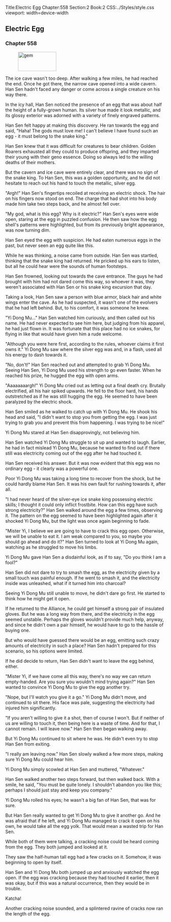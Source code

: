 Title:Electric Egg 
Chapter:558 
Section:2 
Book:2 
CSS:../Styles/style.css 
viewport: width=device-width
  
## Electric Egg
### Chapter 558 
<figure>
	<img src="../Images/gem.gif" alt="gem" id="gem" width="120" height="60" />
</figure>
  

  
  The ice cave wasn't too deep. After walking a few miles, he had reached the end. Once he got there, the narrow cave opened into a wide cavern. Han Sen hadn't faced any danger or come across a single creature on his way there.

In the icy hall, Han Sen noticed the presence of an egg that was about half the height of a fully-grown human. Its silver hue made it look metallic, and its glossy exterior was adorned with a variety of finely engraved patterns.

Han Sen felt happy at making this discovery. He ran towards the egg and said, "Haha! The gods must love me! I can't believe I have found such an egg - it must belong to the snake king."

Han Sen knew that it was difficult for creatures to bear children. Golden Roarers exhausted all they could to produce offspring, and they imparted their young with their geno essence. Doing so always led to the willing deaths of their mothers.

But the cavern and ice cave were entirely clear, and there was no sign of the snake king. To Han Sen, this was a golden opportunity, and he did not hesitate to reach out his hand to touch the metallic, silver egg.

"Argh!" Han Sen's fingertips recoiled at receiving an electric shock. The hair on his fingers now stood on end. The charge that had shot into his body made him take two steps back, and he almost fell over.

"My god, what is this egg? Why is it electric?" Han Sen's eyes were wide open, staring at the egg in puzzled confusion. He then saw how the egg shell's patterns were highlighted, but from its previously bright appearance, was now turning dim.

Han Sen eyed the egg with suspicion. He had eaten numerous eggs in the past, but never seen an egg quite like this.

While he was thinking, a noise came from outside. Han Sen was startled, thinking that the snake king had returned. He pricked up his ears to listen, but all he could hear were the sounds of human footsteps.

Han Sen frowned, looking out towards the cave entrance. The guys he had brought with him had not dared come this way, so whoever it was, they weren't associated with Han Sen or his snake king excursion that day.

Taking a look, Han Sen saw a person with blue armor, black hair and white wings enter the cave. As he had suspected, it wasn't one of the evolvers that he had left behind. But, to his comfort, it was someone he knew.

"Yi Dong Mu..." Han Sen watched him curiously, and then called out his name. He had never expected to see him here, but judging from his apparel, he had just flown in. It was fortunate that this place had no ice snakes, for flying in like that would have given him a rude welcome.

"Although you were here first, according to the rules, whoever claims it first owns it." Yi Dong Mu saw where the silver egg was and, in a flash, used all his energy to dash towards it.

"No, don't!" Han Sen reached out and attempted to grab Yi Dong Mu. Seeing Han Sen, Yi Dong Mu used his strength to go even faster. When he reached his prize, he hugged the egg with open arms.

"Aaaaaaaargh!" Yi Dong Mu cried out as letting out a final death cry. Brutally electrified, all his hair spiked upwards. He fell to the floor hard, his hands outstretched as if he was still hugging the egg. He seemed to have been paralyzed by the electric shock.

Han Sen smiled as he walked to catch up with Yi Dong Mu. He shook his head and said, "I didn't want to stop you from getting the egg. I was just trying to grab you and prevent this from happening. I was trying to be nice!"

Yi Dong Mu stared at Han Sen disapprovingly, not believing him.

Han Sen watched Yi Dong Mu struggle to sit up and wanted to laugh. Earlier, he had in fact mislead Yi Dong Mu, because he wanted to find out if there still was electricity coming out of the egg after he had touched it.

Han Sen received his answer. But it was now evident that this egg was no ordinary egg - it clearly was a powerful one.

Poor Yi Dong Mu was taking a long time to recover from the shock, but he could hardly blame Han Sen. It was his own fault for rushing towards it, after all.

"I had never heard of the silver-eye ice snake king possessing electric skills; I thought it could only inflict frostbite. How can this egg have such strong electricity?" Han Sen walked around the egg a few times, observing it. The pattern on the egg seemed to have been highlighted again after it shocked Yi Dong Mu, but the light was once again beginning to fade.

"Mister Yi, I believe we are going to have to crack this egg open. Otherwise, we will be unable to eat it. I am weak compared to you, so maybe you should go ahead and do it?" Han Sen turned to look at Yi Dong Mu again, watching as he struggled to move his limbs.

Yi Dong Mu gave Han Sen a disdainful look, as if to say, "Do you think I am a fool?"

Han Sen did not dare to try to smash the egg, as the electricity given by a small touch was painful enough. If he went to smash it, and the electricity inside was unleashed, what if it turned him into charcoal?

Seeing Yi Dong Mu still unable to move, he didn't dare go first. He started to think how he might get it open.

If he returned to the Alliance, he could get himself a strong pair of insulated gloves. But he was a long way from there, and the electricity in the egg seemed unstable. Perhaps the gloves wouldn't provide much help, anyway, and since he didn't own a pair himself, he would have to go to the hassle of buying one.

But who would have guessed there would be an egg, emitting such crazy amounts of electricity in such a place? Han Sen hadn't prepared for this scenario, so his options were limited.

If he did decide to return, Han Sen didn't want to leave the egg behind, either.

"Mister Yi, if we have come all this way, there's no way we can return empty-handed. Are you sure you wouldn't mind trying again?" Han Sen wanted to convince Yi Dong Mu to give the egg another try.

"Nope, but I'll watch you give it a go." Yi Dong Mu didn't move, and continued to sit there. His face was pale, suggesting the electricity had injured him significantly.

"If you aren't willing to give it a shot, then of course I won't. But if neither of us are willing to touch it, then being here is a waste of time. And for that, I cannot remain. I will leave now." Han Sen then began walking away.

But Yi Dong Mu continued to sit where he was. He didn't even try to stop Han Sen from exiting.

"I really am leaving now." Han Sen slowly walked a few more steps, making sure Yi Dong Mu could hear him.

Yi Dong Mu simply scowled at Han Sen and muttered, "Whatever."

Han Sen walked another two steps forward, but then walked back. With a smile, he said, "You must be quite lonely. I shouldn't abandon you like this; perhaps I should just stay and keep you company."

Yi Dong Mu rolled his eyes; he wasn't a big fan of Han Sen, that was for sure.

But Han Sen really wanted to get Yi Dong Mu to give it another go. And he was afraid that if he left, and Yi Dong Mu managed to crack it open on his own, he would take all the egg yolk. That would mean a wasted trip for Han Sen.

While both of them were talking, a cracking noise could be heard coming from the egg. They both jumped and looked at it.

They saw the half-human tall egg had a few cracks on it. Somehow, it was beginning to open by itself.

Han Sen and Yi Dong Mu both jumped up and anxiously watched the egg open. If the egg was cracking because they had touched it earlier, then it was okay, but if this was a natural occurrence, then they would be in trouble.

Katcha!

Another cracking noise sounded, and a splintered ravine of cracks now ran the length of the egg.
